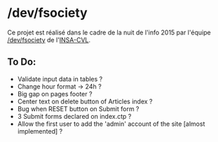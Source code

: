 # /dev/fsociety

Ce projet est réalisé dans le cadre de la nuit de l'info 2015 par l'équipe [/dev/fsociety](http://nuit-info.insa-cvl.fr/fsociety) de l'[INSA-CVL](http://www.insa-centrevaldeloire.fr).

## To Do:

* Validate input data in tables ?
* Change hour format -> 24h ?
* Big gap on pages footer ?
* Center text on delete button of Articles index ?
* Bug when RESET button on Submit form ?
* 3 Submit forms declared on index.ctp ?
* Allow the first user to add the 'admin' account of the site [almost implemented] ?